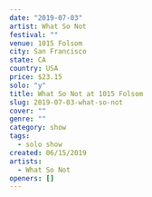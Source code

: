 ```yaml
---
date: "2019-07-03"
artist: What So Not
festival: ""
venue: 1015 Folsom
city: San Francisco
state: CA
country: USA
price: $23.15
solo: "y"
title: What So Not at 1015 Folsom
slug: 2019-07-03-what-so-not
cover: ""
genre: ""
category: show
tags:
  - solo show
created: 06/15/2019
artists:
  - What So Not
openers: []
---
```


